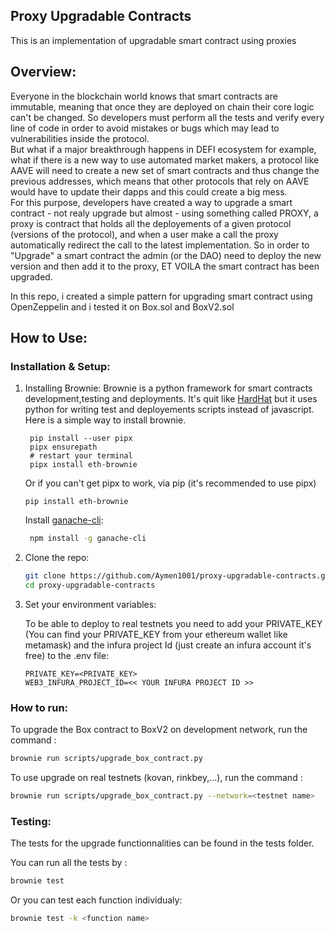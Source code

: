 ## Proxy Upgradable Contracts
This is an implementation of upgradable smart contract using proxies

## Overview:
   
   Everyone in the blockchain world knows that smart contracts are immutable, meaning that once they are deployed on chain their core logic can't be changed. So developers must perform all the tests and verify every line of code in order to avoid mistakes or bugs which may lead to vulnerabilities inside the protocol. 
   <br/>
   But what if a major breakthrough happens in DEFI ecosystem for example, what if there is a new way to use automated market makers, a protocol like AAVE will need to create a new set of smart contracts and thus change the previous addresses, which means that other protocols that rely on AAVE would have to update their dapps and this could create a big mess.
   <br/>
   For this purpose, developers have created a way to upgrade a smart contract - not realy upgrade but almost - using something called PROXY, a proxy is contract that holds all the deployements of a given protocol (versions of the protocol), and when a user make a call the proxy automatically redirect the call to the latest implementation. So in order to "Upgrade" a smart contract the admin (or the DAO) need to deploy the new version and then add it to the proxy, ET VOILA the smart contract has been upgraded.
   
   In this repo, i created a simple pattern for upgrading smart contract using OpenZeppelin and i tested it on Box.sol and BoxV2.sol

## How to Use:

### Installation & Setup:

1. Installing Brownie: Brownie is a python framework for smart contracts development,testing and deployments. It's quit like [HardHat](https://hardhat.org) but it uses python for writing test and deployements scripts instead of javascript.
   Here is a simple way to install brownie.
   ```
    pip install --user pipx
    pipx ensurepath
    # restart your terminal
    pipx install eth-brownie
   ```
   Or if you can't get pipx to work, via pip (it's recommended to use pipx)
    ```
    pip install eth-brownie
    ```
   Install [ganache-cli](https://www.npmjs.com/package/ganache-cli): 
   ```sh
    npm install -g ganache-cli
    ```
    
3. Clone the repo:
   ```sh
   git clone https://github.com/Aymen1001/proxy-upgradable-contracts.git
   cd proxy-upgradable-contracts
   ```

4. Set your environment variables:

   To be able to deploy to real testnets you need to add your PRIVATE_KEY (You can find your PRIVATE_KEY from your ethereum wallet like metamask) and the infura project Id (just create an infura account it's free) to the .env file:
   ```
   PRIVATE_KEY=<PRIVATE_KEY>
   WEB3_INFURA_PROJECT_ID=<< YOUR INFURA PROJECT ID >>
   ```
### How to run:

To upgrade the Box contract to BoxV2 on development network, run the command :
   ```sh
   brownie run scripts/upgrade_box_contract.py
   ```
To use upgrade on real testnets (kovan, rinkbey,...), run the command :
   ```sh
   brownie run scripts/upgrade_box_contract.py --network=<testnet name>
   ```
### Testing:

The tests for the upgrade functionnalities can be found in the tests folder. 

You can run all the tests by :
   ```sh
   brownie test
   ```
Or you can test each function individualy:
   ```sh
   brownie test -k <function name>
   ```
